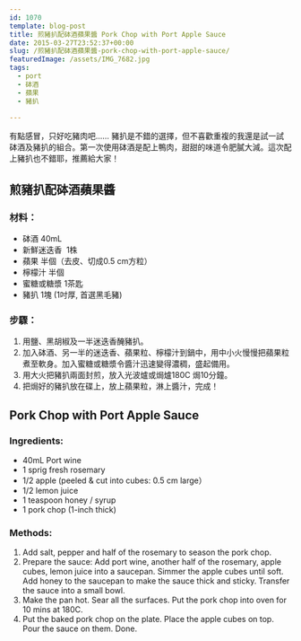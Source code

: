 ```yaml
---
id: 1070
template: blog-post
title: 煎豬扒配砵酒蘋果醬 Pork Chop with Port Apple Sauce
date: 2015-03-27T23:52:37+00:00
slug: /煎豬扒配砵酒蘋果醬-pork-chop-with-port-apple-sauce/
featuredImage: /assets/IMG_7682.jpg
tags:
  - port
  - 砵酒
  - 蘋果
  - 豬扒
  
---
```

有點感冒，只好吃豬肉吧…… 豬扒是不錯的選擇，但不喜歡重複的我還是試一試砵酒及豬扒的組合。第一次使用砵酒是配上鴨肉，甜甜的味道令肥膩大減。這次配上豬扒也不錯耶，推薦給大家！

<!--more-->

## 煎豬扒配砵酒蘋果醬

### 材料：

* 砵酒 40mL
* 新鮮迷迭香  1株
* 蘋果 半個（去皮、切成0.5 cm方粒）
* 檸檬汁 半個
* 蜜糖或糖漿 1茶匙
* 豬扒 1塊 (1吋厚, 首選黑毛豬)

### 步驟：

  1. 用鹽、黑胡椒及一半迷迭香醃豬扒。
  2. 加入砵酒、另一半的迷迭香、蘋果粒、檸檬汁到鍋中，用中小火慢慢把蘋果粒煮至軟身。加入蜜糖或糖漿令醬汁迅速變得濃稠，盛起備用。
  3. 用大火把豬扒兩面封煎，放入光波爐或焗爐180C 焗10分鐘。
  4. 把焗好的豬扒放在碟上，放上蘋果粒，淋上醬汁，完成！


## Pork Chop with Port Apple Sauce

### Ingredients:

* 40mL Port wine
* 1 sprig fresh rosemary
* 1/2 apple (peeled & cut into cubes: 0.5 cm large）
* 1/2 lemon juice
* 1 teaspoon honey / syrup
* 1 pork chop (1-inch thick)

### Methods:

  1. Add salt, pepper and half of the rosemary to season the pork chop.
  2. Prepare the sauce: Add port wine, another half of the rosemary, apple cubes, lemon juice into a saucepan. Simmer the apple cubes until soft. Add honey to the saucepan to make the sauce thick and sticky. Transfer the sauce into a small bowl.
  3. Make the pan hot. Sear all the surfaces. Put the pork chop into oven for 10 mins at 180C.
  4. Put the baked pork chop on the plate. Place the apple cubes on top. Pour the sauce on them. Done.